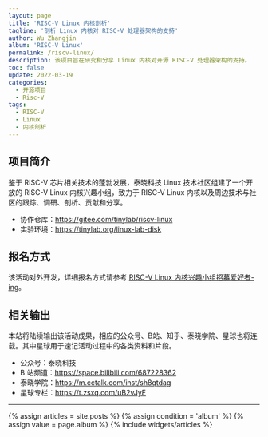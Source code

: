 ```yaml
---
layout: page
title: 'RISC-V Linux 内核剖析'
tagline: '剖析 Linux 内核对 RISC-V 处理器架构的支持'
author: Wu Zhangjin
album: 'RISC-V Linux'
permalink: /riscv-linux/
description: 该项目旨在研究和分享 Linux 内核对开源 RISC-V 处理器架构的支持。
toc: false
update: 2022-03-19
categories:
  - 开源项目
  - Risc-V
tags:
  - RISC-V
  - Linux
  - 内核剖析
---
```


## 项目简介

鉴于 RISC-V 芯片相关技术的蓬勃发展，泰晓科技 Linux 技术社区组建了一个开放的 RISC-V Linux 内核兴趣小组，致力于 RISC-V Linux 内核以及周边技术与社区的跟踪、调研、剖析、贡献和分享。

* 协作仓库：<https://gitee.com/tinylab/riscv-linux>
* 实验环境：<https://tinylab.org/linux-lab-disk>

## 报名方式

该活动对外开发，详细报名方式请参考 [RISC-V Linux 内核兴趣小组招募爱好者-ing](https://tinylab.org/riscv-linux-analyse/)。

## 相关输出

本站将陆续输出该活动成果，相应的公众号、B站、知乎、泰晓学院、星球也将连载。其中星球用于速记活动过程中的各类资料和片段。

* 公众号：泰晓科技
* B 站频道：<https://space.bilibili.com/687228362>
* 泰晓学院：<https://m.cctalk.com/inst/sh8qtdag>
* 星球专栏：<https://t.zsxq.com/uB2vJyF>

<hr>

<section id="home">
  {% assign articles = site.posts %}
  {% assign condition = 'album' %}
  {% assign value = page.album %}
  {% include widgets/articles %}
</section>
